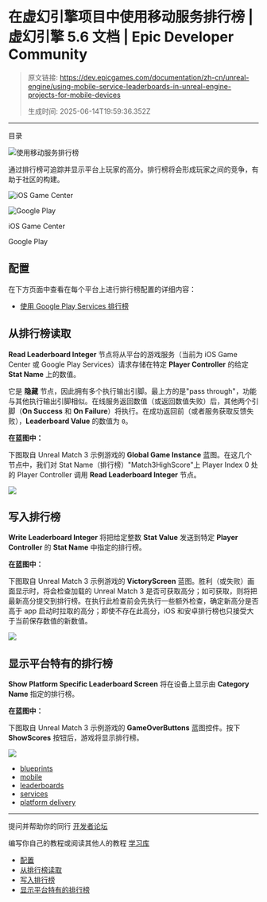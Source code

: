 # 在虚幻引擎项目中使用移动服务排行榜 | 虚幻引擎 5.6 文档 | Epic Developer Community

> 原文链接: https://dev.epicgames.com/documentation/zh-cn/unreal-engine/using-mobile-service-leaderboards-in-unreal-engine-projects-for-mobile-devices
> 
> 生成时间: 2025-06-14T19:59:36.352Z

---

目录

![使用移动服务排行榜](https://dev.epicgames.com/community/api/documentation/image/06bde33e-19ea-453a-b1d2-865f77372261?resizing_type=fill&width=1920&height=335)

通过排行榜可追踪并显示平台上玩家的高分。排行榜将会形成玩家之间的竞争，有助于社区的构建。

![iOS Game Center](https://d1iv7db44yhgxn.cloudfront.net/documentation/images/dc81a339-e3d0-461c-80bf-dd8d15d8bedc/iosleaderboard.png)

![Google Play](https://d1iv7db44yhgxn.cloudfront.net/documentation/images/1f0b53ae-1f27-4bb9-ac28-e24253376ec9/androidleaderboard.png)

iOS Game Center

Google Play

## 配置

在下方页面中查看在每个平台上进行排行榜配置的详细内容：

-   [使用 Google Play Services 排行榜](/documentation/zh-cn/unreal-engine/using-google-play-services-leaderboards-in-unreal-engine-projects)

## 从排行榜读取

**Read Leaderboard Integer** 节点将从平台的游戏服务（当前为 iOS Game Center 或 Google Play Services）请求存储在特定 **Player Controller** 的给定 **Stat Name** 上的数值。

它是 **隐藏** 节点，因此拥有多个执行输出引脚。最上方的是"pass through"，功能与其他执行输出引脚相似。在线服务返回数值（或返回数值失败）后，其他两个引脚（**On Success** 和 **On Failure**）将执行。在成功返回前（或者服务获取反馈失败），**Leaderboard Value** 的数值为 `0`。

**在蓝图中：**

下图取自 Unreal Match 3 示例游戏的 **Global Game Instance** 蓝图。在这几个节点中，我们对 Stat Name（排行榜）"Match3HighScore"上 Player Index 0 处的 Player Controller 调用 **Read Leaderboard Integer** 节点。

![](https://d1iv7db44yhgxn.cloudfront.net/documentation/images/43a722b2-716f-4bee-aaea-a703cc3bf942/readleaderboard.png)

## 写入排行榜

**Write Leaderboard Integer** 将把给定整数 **Stat Value** 发送到特定 **Player Controller** 的 **Stat Name** 中指定的排行榜。

**在蓝图中：**

下图取自 Unreal Match 3 示例游戏的 **VictoryScreen** 蓝图。胜利（或失败）画面显示时，将会检查加载的 Unreal Match 3 是否可获取高分；如可获取，则将把最新高分提交到排行榜。在执行此检查前会先执行一些额外检查，确定新高分是否高于 app 启动时拉取的高分；即使不存在此高分，iOS 和安卓排行榜也只接受大于当前保存数值的新数值。

![](https://d1iv7db44yhgxn.cloudfront.net/documentation/images/a2ac70a1-05f7-4237-9bd2-a833bde1c5f2/writeleaderboard.png)

## 显示平台特有的排行榜

**Show Platform Specific Leaderboard Screen** 将在设备上显示由 **Category Name** 指定的排行榜。

**在蓝图中：**

下图取自 Unreal Match 3 示例游戏的 **GameOverButtons** 蓝图控件。按下 **ShowScores** 按钮后，游戏将显示排行榜。

![](https://d1iv7db44yhgxn.cloudfront.net/documentation/images/650b3654-5c0b-4b76-a823-af86af8e36fd/showleaderboard.png)

-   [blueprints](https://dev.epicgames.com/community/search?query=blueprints)
-   [mobile](https://dev.epicgames.com/community/search?query=mobile)
-   [leaderboards](https://dev.epicgames.com/community/search?query=leaderboards)
-   [services](https://dev.epicgames.com/community/search?query=services)
-   [platform delivery](https://dev.epicgames.com/community/search?query=platform%20delivery)

* * *

提问并帮助你的同行 [开发者论坛](https://forums.unrealengine.com/categories?tag=unreal-engine)

编写你自己的教程或阅读其他人的教程 [学习库](https://dev.epicgames.com/community/unreal-engine/learning)

-   [配置](/documentation/zh-cn/unreal-engine/using-mobile-service-leaderboards-in-unreal-engine-projects-for-mobile-devices#%E9%85%8D%E7%BD%AE)
-   [从排行榜读取](/documentation/zh-cn/unreal-engine/using-mobile-service-leaderboards-in-unreal-engine-projects-for-mobile-devices#%E4%BB%8E%E6%8E%92%E8%A1%8C%E6%A6%9C%E8%AF%BB%E5%8F%96)
-   [写入排行榜](/documentation/zh-cn/unreal-engine/using-mobile-service-leaderboards-in-unreal-engine-projects-for-mobile-devices#%E5%86%99%E5%85%A5%E6%8E%92%E8%A1%8C%E6%A6%9C)
-   [显示平台特有的排行榜](/documentation/zh-cn/unreal-engine/using-mobile-service-leaderboards-in-unreal-engine-projects-for-mobile-devices#%E6%98%BE%E7%A4%BA%E5%B9%B3%E5%8F%B0%E7%89%B9%E6%9C%89%E7%9A%84%E6%8E%92%E8%A1%8C%E6%A6%9C)